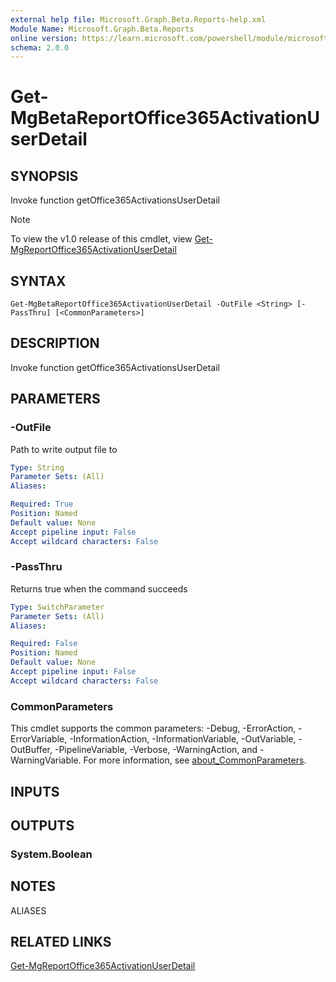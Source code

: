 ```yaml
---
external help file: Microsoft.Graph.Beta.Reports-help.xml
Module Name: Microsoft.Graph.Beta.Reports
online version: https://learn.microsoft.com/powershell/module/microsoft.graph.beta.reports/get-mgbetareportoffice365activationuserdetail
schema: 2.0.0
---
```


# Get-MgBetaReportOffice365ActivationUserDetail

## SYNOPSIS
Invoke function getOffice365ActivationsUserDetail

> [!NOTE]
> To view the v1.0 release of this cmdlet, view [Get-MgReportOffice365ActivationUserDetail](/powershell/module/Microsoft.Graph.Reports/Get-MgReportOffice365ActivationUserDetail?view=graph-powershell-1.0)

## SYNTAX

```
Get-MgBetaReportOffice365ActivationUserDetail -OutFile <String> [-PassThru] [<CommonParameters>]
```

## DESCRIPTION
Invoke function getOffice365ActivationsUserDetail

## PARAMETERS

### -OutFile
Path to write output file to

```yaml
Type: String
Parameter Sets: (All)
Aliases:

Required: True
Position: Named
Default value: None
Accept pipeline input: False
Accept wildcard characters: False
```

### -PassThru
Returns true when the command succeeds

```yaml
Type: SwitchParameter
Parameter Sets: (All)
Aliases:

Required: False
Position: Named
Default value: None
Accept pipeline input: False
Accept wildcard characters: False
```

### CommonParameters
This cmdlet supports the common parameters: -Debug, -ErrorAction, -ErrorVariable, -InformationAction, -InformationVariable, -OutVariable, -OutBuffer, -PipelineVariable, -Verbose, -WarningAction, and -WarningVariable. For more information, see [about_CommonParameters](http://go.microsoft.com/fwlink/?LinkID=113216).

## INPUTS

## OUTPUTS

### System.Boolean
## NOTES

ALIASES

## RELATED LINKS
[Get-MgReportOffice365ActivationUserDetail](/powershell/module/Microsoft.Graph.Reports/Get-MgReportOffice365ActivationUserDetail?view=graph-powershell-1.0)

